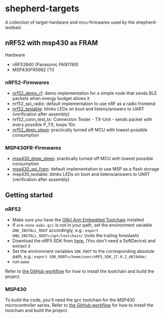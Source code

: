 # shepherd-targets

A collection of target-hardware and mcu-firmwares used by the shepherd-testbed.

## nRF52 with msp430 as FRAM

Hardware

- nRF52840 (Panasonic PAN1780)
- MSP430FR5962 (TI)


### nRF52-Firmwares

- [nrf52_demo_rf](/nrf52_demo_rf): demo implementation for a simple node that sends BLE packets when energy budget allows it
- nrf52_spi_radio: default implementation to use nRF as a radio frontend
- [nrf52_testable](/nrf52_testable): blinks LEDs on boot and listens/answers to UART (verification after assembly)
- nrf52_conn_test_tx: Connection Tester - TX-Unit - sends packet with every possible P_TX, loops 10x
- [nrf52_deep_sleep](/nrf52_deep_sleep): practically turned off MCU with lowest possible consumption

### MSP430FR-Firmwares

- [msp430_deep_sleep](/msp430_deep_sleep): practically turned off MCU with lowest possible consumption
- [msp430_spi_fram](/msp430_spi_fram): default implementation to use MSP as a flash storage
- msp430_testable: blinks LEDs on boot and listens/answers to UART (verification after assembly)

## Getting started

### nRF52

- Make sure you have the [GNU Arm Embedded Toolchain](https://developer.arm.com/tools-and-software/open-source-software/developer-tools/gnu-toolchain/gnu-rm/downloads) installed
- If `arm-none-eabi-gcc` is not in your path, set the environment variable `GNU_INSTALL_ROOT` accordingly, e.g.: `export GNU_INSTALL_ROOT=/opt/toolchain/` (note the trailing foreslash)
- Download the nRF5 SDK from [here.](https://www.nordicsemi.com/Software-and-tools/Software/nRF5-SDK/Download "here.") (You don't need a SoftDevice) and extract it
- Set the environment variables `SDK_ROOT` to the corresponding absolute path, e.g.: `export SDK_ROOT=/home/user/nRF5_SDK_17.0.2_d674dde/`
- run `make`

Refer to [the GitHub workflow](../.github/workflows/build_nrf.yml) for how to install the toolchain and build the project.

### MSP430

To build the code, you'll need the gcc toolchain for the MSP430 microcontroller series. Refer to [the GitHub workflow](../.github/workflows/build_msp.yml) for how to install the toolchain and build the project.
